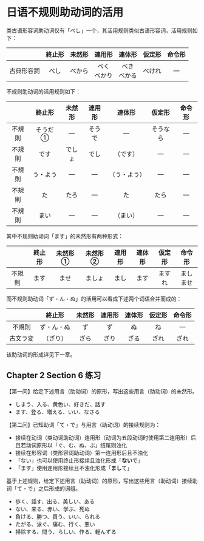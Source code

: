 # 日语不规则助动词的活用

类古语形容词助动词仅有「べし」一个，其活用规则类似古语形容词，活用规则如下：

| | 終止形 | 未然形 | 連用形 | 連体形 | 仮定形 | 命令形 |
| :-: | :-: | :-: | :-: | :-: | :-: | :-: |
| 古典形容詞 | べし | べから | べく <br /> べかり | べき <br /> べかる | べけれ | ― |

不规则助动词的活用规则如下：

| | 終止形 | 未然形 | 連用形 | 連体形 | 仮定形 | 命令形 |
| :-: | :-: | :-: | :-: | :-: | :-: | :-: |
| 不規則 | そうだ① | ― | そうで | ― | そうなら | ― |
| 不規則 | です | でしょ | でし | （です） | ― | ― |
| 不規則 | う・よう | ― | ― | （う・よう） | ― | ― |
| 不規則 | た | たろ | ― | た | たら | ― |
| 不規則 | まい | ― | ― | （まい） | ― | ― |

其中不规则助动词「ます」的未然形有两种形式：

| | 終止形 | 未然形① | 未然形② | 連用形 | 連体形 | 仮定形 | 命令形 |
| :-: | :-: | :-: | :-: | :-: | :-: | :-: | :-: |
| 不規則 | ます | ませ | ましょ | まし | ます | ますれ | まし <br /> ませ |

而不规则助动词「ず・ん・ぬ」的活用可以看成下述两个词语合并而成的：

| | 終止形 | 未然形 | 連用形 | 連体形 | 仮定形 | 命令形 |
| :-: | :-: | :-: | :-: | :-: | :-: | :-: |
| 不規則 | ず・ん・ぬ | ず | ず | ぬ | ね | ― |
| 古文ラ変 | （ざり） | ざら | ざり | ざる | ざれ | ざれ |

该助动词的形成详见下一章。

## Chapter 2 Section 6 练习

【第一问】给定下述用言（助动词）的原形，写出这些用言（助动词）的未然形。

- しまう、入る、黄色い、好きだ、話す
- ます、登る、増える、いい、なさる

【第二问】已知助词「て・で」与用言（助动词）的接续规则为：

- 接续在动词（类动词助动词）连用形（动词为五段动词时使用第二连用形）后且若动词原形以「ぐ、む、ぬ、ぶ」结尾则浊化
- 接续在形容词（类形容词助动词）第一连用形后且不浊化
- 「ない」也可以使用终止形接续且浊化形成「**ない**で」
- 「ます」使用连用形接续且不浊化形成「**まし**て」

基于上述规则，给定下述用言（助动词）的原形，写出这些用言（助动词）接续助词「て・で」之后形成的词组。

- 歩く、話す、出る、美しい、ある
- ない、来る、赤い、学ぶ、死ぬ
- 負ける、勝つ、買う、いい、られる
- たがる、泳ぐ、痛む、行く、悪い
- 掃除する、問う、らしい、作る、軽んずる